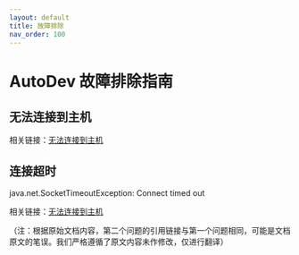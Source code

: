 ```yaml
---
layout: default
title: 故障排除
nav_order: 100
---
```


# AutoDev 故障排除指南

## 无法连接到主机

相关链接：[无法连接到主机](https://github.com/unit-mesh/auto-dev/issues/74)

## 连接超时

java.net.SocketTimeoutException: Connect timed out

相关链接：[无法连接到主机](https://github.com/unit-mesh/auto-dev/issues/74)

（注：根据原始文档内容，第二个问题的引用链接与第一个问题相同，可能是文档原文的笔误。我们严格遵循了原文内容未作修改，仅进行翻译）
